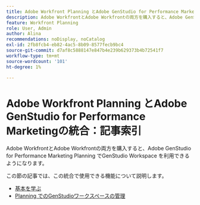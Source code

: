 ```yaml
---
title: Adobe Workfront Planning とAdobe GenStudio for Performance Marketingの統合：記事索引
description: Adobe WorkfrontとAdobe Workfrontの両方を購入すると、Adobe GenStudio for Performance Marketing Planning でGenStudio Workspace を利用できるようになります。 この節の記事では、この統合で使用できる機能について説明します。
feature: Workfront Planning
role: User, Admin
author: Alina
recommendations: noDisplay, noCatalog
exl-id: 2fb8fcb4-eb82-4ac5-8b09-8577fecb9bc4
source-git-commit: d7af8c5888147e847b4e239b629373b4b72541f7
workflow-type: tm+mt
source-wordcount: '101'
ht-degree: 1%

---
```


<!--
Better metadata when published:
---
title: "Adobe Workfront Planning and Adobe GenStudio for Performance Marketing Integration: Article Index"
description: The GenStudio for Performance Marketing workspace is available in Adobe Workfront Planning when your company has purchased both products. The articles in this list describe the functionality available for this integration. 
feature: Workfront Planning
role: User, Admin
author: Alina
recommendations: noDisplay, noCatalog
---
-->

# Adobe Workfront Planning とAdobe GenStudio for Performance Marketingの統合：記事索引

Adobe WorkfrontとAdobe Workfrontの両方を購入すると、Adobe GenStudio for Performance Marketing Planning でGenStudio Workspace を利用できるようになります。

この節の記事では、この統合で使用できる機能について説明します。

* [基本を学ぶ](/help/quicksilver/planning/planning-and-genstudio-integration/get-started-with-workfront-planning-and-genstudio-integration.md)
* [Planning でのGenStudioワークスペースの管理 ](/help/quicksilver/planning/planning-and-genstudio-integration/manage-gen-studio-workspace-in-planning.md)
  <!--* [Promote Adobe Workfront Planning workspace to GenStudio](/help/quicksilver/planning/planning-and-genstudio-integration/promote-planning-workspace-to-genstudio.md)-->
